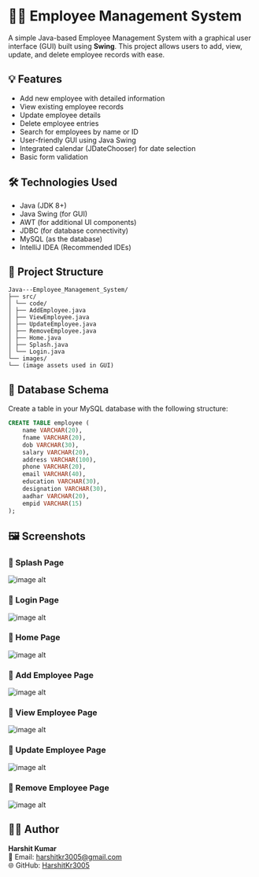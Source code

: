 # 🧑‍💼 Employee Management System

A simple Java-based Employee Management System with a graphical user interface (GUI) built using **Swing**. This project allows users to add, view, update, and delete employee records with ease.

## 💡 Features

- Add new employee with detailed information
- View existing employee records
- Update employee details
- Delete employee entries
- Search for employees by name or ID
- User-friendly GUI using Java Swing
- Integrated calendar (JDateChooser) for date selection
- Basic form validation

## 🛠️ Technologies Used

- Java (JDK 8+)
- Java Swing (for GUI)
- AWT (for additional UI components)
- JDBC (for database connectivity)
- MySQL (as the database)
- IntelliJ IDEA (Recommended IDEs)

## 📁 Project Structure
```
Java---Employee_Management_System/
├── src/
│ └── code/
│ ├── AddEmployee.java
│ ├── ViewEmployee.java
│ ├── UpdateEmployee.java
│ ├── RemoveEmployee.java
│ ├── Home.java
│ ├── Splash.java
│ └── Login.java
└── images/
└── (image assets used in GUI)
```


## 🧾 Database Schema

Create a table in your MySQL database with the following structure:

```sql
CREATE TABLE employee (
    name VARCHAR(20),
    fname VARCHAR(20),
    dob VARCHAR(30),
    salary VARCHAR(20),
    address VARCHAR(100),
    phone VARCHAR(20),
    email VARCHAR(40),
    education VARCHAR(30),
    designation VARCHAR(30),
    aadhar VARCHAR(20),
    empid VARCHAR(15)
);
```

## 🖼️ Screenshots

### 📝 Splash Page
![image alt](https://github.com/HarshitKr3005/Java---Employee_Management_System/blob/58e47f67e306531e259c31f4ff87e8cb48af6912/Screenshots/Splash%20Page.png)

### 📝 Login Page 
![image alt](https://github.com/HarshitKr3005/Java---Employee_Management_System/blob/58e47f67e306531e259c31f4ff87e8cb48af6912/Screenshots/Login%20Page.png)

### 📝 Home Page
![image alt](https://github.com/HarshitKr3005/Java---Employee_Management_System/blob/58e47f67e306531e259c31f4ff87e8cb48af6912/Screenshots/Home%20Page.png)

### 📝 Add Employee Page
![image alt](https://github.com/HarshitKr3005/Java---Employee_Management_System/blob/58e47f67e306531e259c31f4ff87e8cb48af6912/Screenshots/Add%20Employee%20Page.png)

### 📝 View Employee Page
![image alt](https://github.com/HarshitKr3005/Java---Employee_Management_System/blob/58e47f67e306531e259c31f4ff87e8cb48af6912/Screenshots/View%20Employee%20Page.png)

### 📝 Update Employee Page
![image alt](https://github.com/HarshitKr3005/Java---Employee_Management_System/blob/58e47f67e306531e259c31f4ff87e8cb48af6912/Screenshots/Update%20Employee%20Page.png)

### 📝 Remove Employee Page
![image alt](https://github.com/HarshitKr3005/Java---Employee_Management_System/blob/58e47f67e306531e259c31f4ff87e8cb48af6912/Screenshots/Remove%20Employee%20Page.png)

## 🙋‍♂️ Author

**Harshit Kumar**  
📧 Email: harshitkr3005@gmail.com  
🌐 GitHub: [HarshitKr3005](https://github.com/HarshitKr3005)
